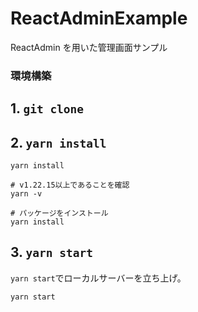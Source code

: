 # ReactAdminExample

ReactAdmin を用いた管理画面サンプル

### 環境構築

## 1. `git clone`

## 2. `yarn install`

`yarn install`

```shell
# v1.22.15以上であることを確認
yarn -v

# パッケージをインストール
yarn install
```

## 3. `yarn start`

`yarn start`でローカルサーバーを立ち上げ。

```bash
yarn start
```
